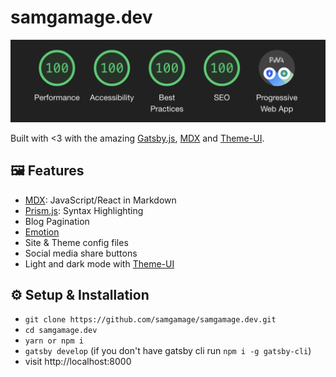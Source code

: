 # samgamage.dev

![perfect lighthouse audit score and PWA](static/files/100.png)

Built with <3 with the amazing [Gatsby.js](https://www.gatsbyjs.org/),
[MDX](https://github.com/mdx-js/mdx) and [Theme-UI](https://theme-ui.com/).

## 🖼️ Features

- [MDX](https://mdxjs.com/): JavaScript/React in Markdown
- [Prism.js](https://github.com/PrismJS/prism): Syntax Highlighting
- Blog Pagination
- [Emotion](https://github.com/emotion-js/emotion)
- Site & Theme config files
- Social media share buttons
- Light and dark mode with [Theme-UI](https://theme-ui.com/)

## ⚙️ Setup & Installation

- `git clone https://github.com/samgamage/samgamage.dev.git`
- `cd samgamage.dev`
- `yarn or npm i`
- `gatsby develop` (if you don't have gatsby cli run `npm i -g gatsby-cli`)
- visit http://localhost:8000

